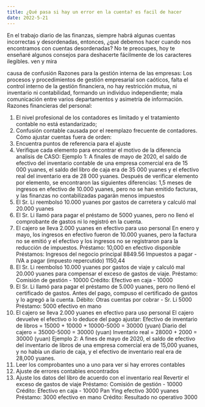 ```yaml
---
title: ¿Qué pasa si hay un error en la cuenta? es facil de hacer
date: 2022-5-21
---
```

En el trabajo diario de las finanzas, siempre habrá algunas cuentas incorrectas y desordenadas, entonces, ¿qué debemos hacer cuando nos encontramos con cuentas desordenadas? No te preocupes, hoy te enseñaré algunos consejos para deshacerte fácilmente de los caracteres ilegibles. ven y mira
<!-- more -->
causa de confusión
Razones para la gestión interna de las empresas:
Los procesos y procedimientos de gestión empresarial son caóticos, falta el control interno de la gestión financiera, no hay restricción mutua, ni inventario ni contabilidad, formando un individuo independiente; mala comunicación entre varios departamentos y asimetría de información.
Razones financieras del personal:
1. El nivel profesional de los contadores es limitado y el tratamiento contable no está estandarizado;
2. Confusión contable causada por el reemplazo frecuente de contadores.
Cómo ajustar cuentas fuera de orden:
1. Encuentra puntos de referencia para el ajuste
2. Verifique cada elemento para encontrar el motivo de la diferencia
analisis de CASO:
Ejemplo 1: A finales de mayo de 2020, el saldo de efectivo del inventario contable de una empresa comercial era de 15 000 yuanes, el saldo del libro de caja era de 35 000 yuanes y el efectivo real del inventario era de 28 000 yuanes.
Después de verificar elemento por elemento, se encontraron las siguientes diferencias:
1,5 meses de ingresos en efectivo de 10.000 yuanes, pero no se han emitido facturas, y las finanzas no contabilizadas pagarán menos impuestos
2. El Sr. Li reembolsó 10.000 yuanes por gastos de carretera y calculó mal 20.000 yuanes
3. El Sr. Li llamó para pagar el préstamo de 5000 yuanes, pero no llenó el comprobante de gastos ni lo registró en la cuenta.
4. El cajero se lleva 2.000 yuanes en efectivo para uso personal
En enero y mayo, los ingresos en efectivo fueron de 10.000 yuanes, pero la factura no se emitió y el efectivo y los ingresos no se registraron para la reducción de impuestos.
Préstamo: 10,000 en efectivo disponible
Préstamos: Ingresos del negocio principal 8849.56
Impuestos a pagar - IVA a pagar (impuesto repercutido) 1150,44
2. El Sr. Li reembolsó 10.000 yuanes por gastos de viaje y calculó mal 20.000 yuanes para compensar el exceso de gastos de viaje.
Préstamo: Comisión de gestión - 10000
Crédito: Efectivo en caja - 10000
3. El Sr. Li llamó para pagar el préstamo de 5.000 yuanes, pero no llenó el certificado de gastos. Antes del pago, compuso el certificado de gastos y lo agregó a la cuenta.
Débito: Otras cuentas por cobrar - Sr. Li 5000
Préstamo: 5000 efectivo en mano
4. El cajero se lleva 2.000 yuanes en efectivo para uso personal
El cajero devuelve el efectivo o lo deduce del pago
ajustar:
Efectivo de inventario de libros = 15000 + 10000 + 10000-5000 = 30000 (yuan)
Diario del cajero = 35000-5000 = 30000 (yuan)
Inventario real = 28000 + 2000 = 30000 (yuan)
Ejemplo 2: A fines de mayo de 2020, el saldo de efectivo del inventario de libros de una empresa comercial era de 15,000 yuanes, y no había un diario de caja, y el efectivo de inventario real era de 28,000 yuanes.
1. Leer los comprobantes uno a uno para ver si hay errores contables
2. Ajuste de errores contables encontrados
3. Ajuste los datos del libro de acuerdo con el inventario real
Revertir el exceso de gastos de viaje
Préstamo: Comisión de gestión - 10000
Crédito: Efectivo en caja - 10000
Pan Ying efectivo 3000 yuanes
Préstamo: 3000 efectivo en mano
Crédito: Resultado no operativo 3000